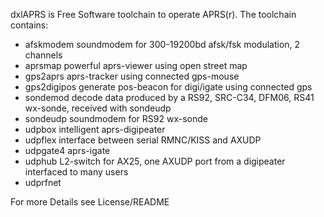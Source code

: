 dxlAPRS is Free Software toolchain to operate APRS(r). The toolchain contains:
- afskmodem	soundmodem for 300-19200bd afsk/fsk modulation, 2 channels
- aprsmap	powerful aprs-viewer using open street map
- gps2aprs	aprs-tracker using connected gps-mouse
- gps2digipos	generate pos-beacon for digi/igate using connected gps
- sondemod	decode data produced by a RS92, SRC-C34, DFM06, RS41 wx-sonde, received with sondeudp
- sondeudp	soundmodem for RS92 wx-sonde
- udpbox	intelligent aprs-digipeater
- udpflex	interface between serial RMNC/KISS and AXUDP
- udpgate4	aprs-igate
- udphub	L2-switch for AX25, one AXUDP port from a digipeater interfaced
		to many users
- udprfnet

For more Details see License/README

